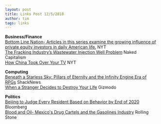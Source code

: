 ```yaml
---
layout: post
title: Links Post 12/5/2018
author: tim
tags: links
---
```


**Business/Finance**  
[Bottom Line Nation- Articles in this series examine the growing influence of private equity investors in daily American life.](https://www.nytimes.com/series/private-equity-bottom-line-nation) NYT  
[The Fracking Industry’s Wastewater Injection Well Problem](https://www.nakedcapitalism.com/2018/11/fracking-industrys-wastewater-injection-well-problem.html?utm_source=feedburner&utm_medium=feed&utm_campaign=Feed%3A+NakedCapitalism+%28naked+capitalism%29) Naked Capitalism  
[How China Took Over Your TV](https://www.nytimes.com/interactive/2018/11/18/world/asia/made-in-china.html) NYT  

**Computing**  
[Beneath a Starless Sky: Pillars of Eternity and the Infinity Engine Era of RPGs](https://www.shacknews.com/article/103473/beneath-a-starless-sky-pillars-of-eternity-and-the-infinity-engine-era-of-rpgs) ShackNews   
[When a Stranger Decides to Destroy Your Life](https://gizmodo.com/when-a-stranger-decides-to-destroy-your-life-1827546385) Gizmodo  

**Politics**  
[Beijing to Judge Every Resident Based on Behavior by End of 2020](https://www.bloomberg.com/news/articles/2018-11-21/beijing-to-judge-every-resident-based-on-behavior-by-end-of-2020) Bloomberg  
[Blood and Oil- Mexico's Drug Cartels and the Gasolines Industry](https://www.rollingstone.com/culture/culture-features/drug-war-mexico-gas-oil-cartel-717563/) Rolling Stone  
